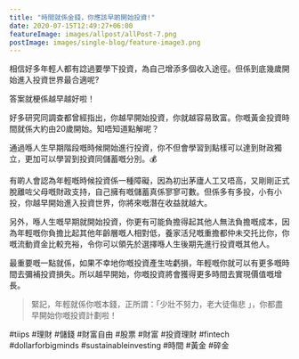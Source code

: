 ```yaml
---
title: "時間就係金錢，你應該早啲開始投資!"
date: 2020-07-15T12:49:27+06:00
featureImage: images/allpost/allPost-7.png
postImage: images/single-blog/feature-image3.png
---
```


相信好多年輕人都有諗過要學下投資，為自己增添多個收入途徑。但係到底幾歲開始進入投資世界最合適呢?

答案就梗係越早越好啦！

好多研究同調查都曾經指出，你越早開始投資，你就越容易致富。你嘅黃金投資時間就係大約由20歲開始。知唔知道點解呢？

通過喺人生早期階段嘅時候開始進行投資，你不但會學習到點樣可以達到財政獨立，更加可以學習到投資同儲蓄嘅分別。:moneybag:

有啲人會認為年輕嘅時候投資係一種障礙，因為初出茅廬人工又唔高，又剛剛正式脫離咗父母嘅財政支持，自己擁有嘅儲蓄真係寥寥可數。但係多有多投，小有小投，你越早開始進入投資世界，你將來嘅潛在收益就越大。

另外，喺人生嘅早期就開始投資，你更有可能負擔得起其他人無法負擔嘅成本，因為年輕嘅你負擔比起其他年齡層嘅人相對低，養家活兒嘅重擔都仲未交托比你，你嘅流動資金比較充裕，令你可以領先於選擇喺人生後期先進行投資嘅其他人。

最重要嘅一點就係，如果不幸地你嘅投資產生咗虧損，年輕嘅你就可以有更多嘅時間去彌補投資損失。所以越早開始，你嘅投資將會獲得更多時間去實現價值嘅增長。

> 緊記，年輕就係你嘅本錢，正所謂：「少壯不努力，老大徒傷悲 」，你都盡早開始你嘅投資計劃啦！
> 

#tiips #理財 #儲錢 #財富自由 #股票 #財富 #投資理財 #fintech #dollarforbigminds #sustainableinvesting #時間 #黃金 #碎金